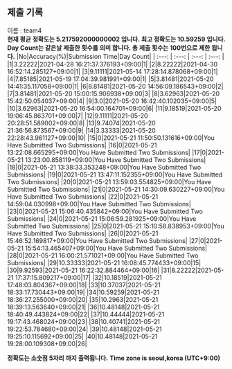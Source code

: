 


  
## 제출 기록  
이름 : team4  
**현재 평균 정확도는 5.217592000000002 입니다. 최고 정확도는 10.59259 입니다.**  
**Day Count는 같은날 제출한 횟수를 의미 합니다. 총 제출 횟수는 100번으로 제한 됩니다.**
|No|Accuracy(%)|Submission Time|Day Count|
| :---: | :---: | :---: | :---: |
|1|3.22222|2021-04-28 16:21:37.376193+09:00|1|
|2|8.22222|2021-04-30 16:52:14.285127+09:00|1|
|3|9.11111|2021-05-14 17:28:14.878068+09:00|1|
|4|7.85185|2021-05-19 17:04:39.981991+09:00|1|
|5|3.81481|2021-05-20 14:41:35.117058+09:00|1|
|6|8.81481|2021-05-20 14:56:09.186543+09:00|2|
|7|3.81481|2021-05-20 15:00:15.906938+09:00|3|
|8|3.62963|2021-05-20 15:42:50.054037+09:00|4|
|9|3.0|2021-05-20 16:42:40.102035+09:00|5|
|10|3.62963|2021-05-20 16:54:00.164701+09:00|6|
|11|9.18519|2021-05-20 19:06:45.863701+09:00|7|
|12|9.11111|2021-05-20 20:28:51.589002+09:00|8|
|13|9.74074|2021-05-20 21:36:56.873567+09:00|9|
|14|3.33333|2021-05-20 22:28:43.961127+09:00|10|
|15|0|2021-05-21 11:50:50.131616+09:00|You Have Submitted Two Submissions|
|16|0|2021-05-21 13:22:08.665295+09:00|You Have Submitted Two Submissions|
|17|0|2021-05-21 13:23:00.858119+09:00|You Have Submitted Two Submissions|
|18|0|2021-05-21 13:38:33.353248+09:00|You Have Submitted Two Submissions|
|19|0|2021-05-21 13:47:11.152355+09:00|You Have Submitted Two Submissions|
|20|0|2021-05-21 13:59:03.554825+09:00|You Have Submitted Two Submissions|
|21|0|2021-05-21 14:30:09.630227+09:00|You Have Submitted Two Submissions|
|22|0|2021-05-21 14:59:04.030998+09:00|You Have Submitted Two Submissions|
|23|0|2021-05-21 15:06:40.435842+09:00|You Have Submitted Two Submissions|
|24|0|2021-05-21 15:06:59.281925+09:00|You Have Submitted Two Submissions|
|25|0|2021-05-21 15:10:58.838953+09:00|You Have Submitted Two Submissions|
|26|0|2021-05-21 15:46:52.169817+09:00|You Have Submitted Two Submissions|
|27|0|2021-05-21 15:54:13.465407+09:00|You Have Submitted Two Submissions|
|28|0|2021-05-21 16:00:21.571021+09:00|You Have Submitted Two Submissions|
|29|10.33333|2021-05-21 16:08:45.774433+09:00|15|
|30|9.92593|2021-05-21 16:22:32.884464+09:00|16|
|31|8.22222|2021-05-21 17:37:15.809217+09:00|17|
|32|10.18519|2021-05-21 17:48:03.804367+09:00|18|
|33|10.37037|2021-05-21 18:33:17.730443+09:00|19|
|34|10.59259|2021-05-21 18:36:27.255000+09:00|20|
|35|10.2963|2021-05-21 18:39:13.563640+09:00|21|
|36|10.48148|2021-05-21 18:40:49.443824+09:00|22|
|37|10.44444|2021-05-21 19:17:43.468024+09:00|23|
|38|10.40741|2021-05-21 19:22:53.784680+09:00|24|
|39|10.48148|2021-05-21 19:25:10.115692+09:00|25|
|40|10.48148|2021-05-21 19:28:00.109308+09:00|26|


**정확도는 소숫점 5자리 까지 출력됩니다.**
**Time zone is seoul,korea (UTC+9:00)**
